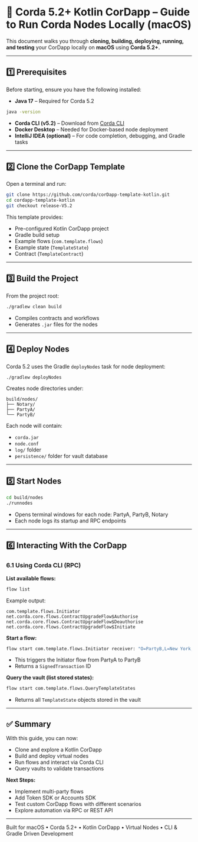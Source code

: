 # 🧭 Corda 5.2+ Kotlin CorDapp – Guide to Run Corda Nodes Locally (macOS)

This document walks you through **cloning, building, deploying, running, and testing** your CorDapp locally on **macOS** using **Corda 5.2+**.

---

## 1️⃣ Prerequisites

Before starting, ensure you have the following installed:

- **Java 17** – Required for Corda 5.2

```bash
java -version
```

- **Corda CLI (v5.2)** – Download from [Corda CLI](https://github.com/corda/corda-runtime-os/releases)
- **Docker Desktop** – Needed for Docker-based node deployment
- **IntelliJ IDEA (optional)** – For code completion, debugging, and Gradle tasks

---

## 2️⃣ Clone the CorDapp Template

Open a terminal and run:

```bash
git clone https://github.com/corda/corDapp-template-kotlin.git
cd cordapp-template-kotlin
git checkout release-V5.2
```

This template provides:

- Pre-configured Kotlin CorDapp project  
- Gradle build setup  
- Example flows (`com.template.flows`)  
- Example state (`TemplateState`)  
- Contract (`TemplateContract`)  

---

## 3️⃣ Build the Project

From the project root:

```bash
./gradlew clean build
```

- Compiles contracts and workflows  
- Generates `.jar` files for the nodes  

---

## 4️⃣ Deploy Nodes

Corda 5.2 uses the Gradle `deployNodes` task for node deployment:

```bash
./gradlew deployNodes
```

Creates node directories under:

```
build/nodes/
├── Notary/
├── PartyA/
└── PartyB/
```

Each node will contain:

- `corda.jar`  
- `node.conf`  
- `log/` folder  
- `persistence/` folder for vault database  

---

## 5️⃣ Start Nodes

```bash
cd build/nodes
./runnodes
```

- Opens terminal windows for each node: PartyA, PartyB, Notary  
- Each node logs its startup and RPC endpoints  

---

## 6️⃣ Interacting With the CorDapp

### 6.1 Using Corda CLI (RPC)

**List available flows:**

```bash
flow list
```

Example output:

```
com.template.flows.Initiator
net.corda.core.flows.ContractUpgradeFlow$Authorise
net.corda.core.flows.ContractUpgradeFlow$Deauthorise
net.corda.core.flows.ContractUpgradeFlow$Initiate
```

**Start a flow:**

```bash
flow start com.template.flows.Initiator receiver: "O=PartyB,L=New York,C=US"
```

- This triggers the Initiator flow from PartyA to PartyB  
- Returns a `SignedTransaction` ID  

**Query the vault (list stored states):**

```bash
flow start com.template.flows.QueryTemplateStates
```

- Returns all `TemplateState` objects stored in the vault  

---

## ✅ Summary

With this guide, you can now:

- Clone and explore a Kotlin CorDapp  
- Build and deploy virtual nodes  
- Run flows and interact via Corda CLI  
- Query vaults to validate transactions  

**Next Steps:**

- Implement multi-party flows  
- Add Token SDK or Accounts SDK  
- Test custom CorDapp flows with different scenarios  
- Explore automation via RPC or REST API  

---

Built for macOS • Corda 5.2+ • Kotlin CorDapp • Virtual Nodes • CLI & Gradle Driven Development
